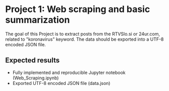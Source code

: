 # Project 1: Web scraping and basic summarization

The goal of this Project is to extract posts from the RTVSlo.si or 24ur.com, related to "koronavirus" keyword. The data should be exported into a UTF-8 encoded JSON file.

## Expected results

- Fully implemented and reproducible Jupyter notebook (Web_Scraping.ipynb)
- Exported UTF-8 encoded JSON file (data.json)